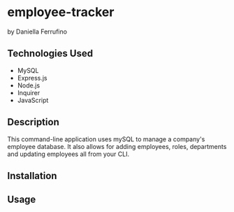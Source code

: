 # employee-tracker
by Daniella Ferrufino

## Technologies Used
* MySQL
* Express.js
* Node.js
* Inquirer
* JavaScript

## Description
This command-line application uses mySQL to manage a company's employee database. It also allows for adding employees, roles, departments and updating employees all from your CLI.

## Installation

## Usage